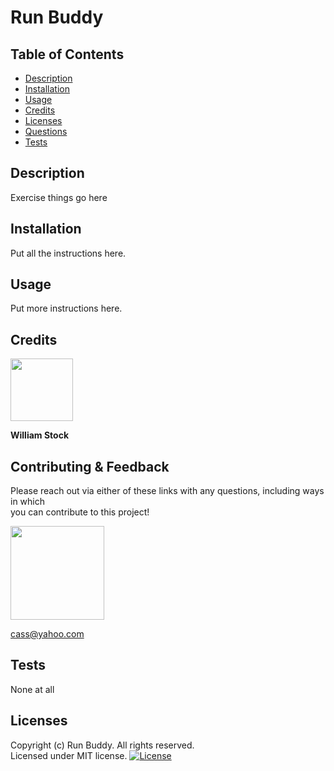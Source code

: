 # Run Buddy

  ## Table of Contents
  - [Description](#description)
  - [Installation](#installation)
  - [Usage](#usage)
  - [Credits](#credits)
  - [Licenses](#licenses)
  - [Questions](#questions)
  - [Tests](#tests)

  ## Description
  Exercise things go here

  ## Installation
  Put all the instructions here.

  ## Usage
  Put more instructions here.

  ## Credits
  [<img src="https://github.com/wist118.png?" width="100"/>](https://github.com/wist118)  

  **William Stock**

  ## Contributing & Feedback 

  Please reach out via either of these links with any questions, including ways in which  
  you can contribute to this project!

  [<img src="https://github.com/cassdoes.png?" width="150"/>](https://github.com/cassdoes)  
  
  cass@yahoo.com

  ## Tests
  None at all

  ## Licenses
  
  Copyright (c) Run Buddy. All rights reserved.  
  Licensed under MIT license.
  [![License](https://img.shields.io/badge/License-Apache_2.0-blue.svg)](https://opensource.org/licenses/Apache-2.0)
